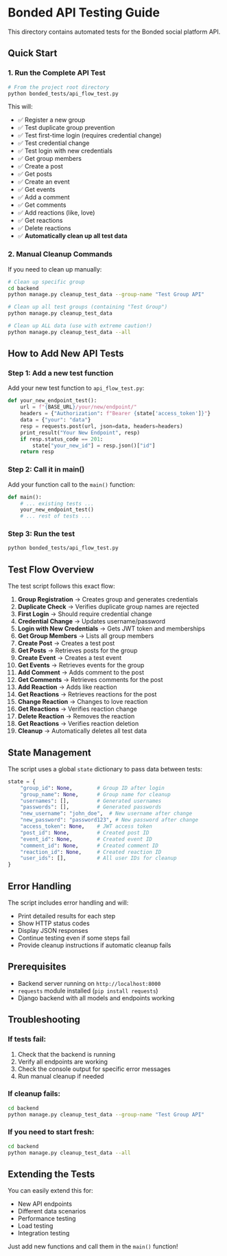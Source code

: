 # Bonded API Testing Guide

This directory contains automated tests for the Bonded social platform API.

## Quick Start

### 1. Run the Complete API Test
```bash
# From the project root directory
python bonded_tests/api_flow_test.py
```

This will:
- ✅ Register a new group
- ✅ Test duplicate group prevention
- ✅ Test first-time login (requires credential change)
- ✅ Test credential change
- ✅ Test login with new credentials
- ✅ Get group members
- ✅ Create a post
- ✅ Get posts
- ✅ Create an event
- ✅ Get events
- ✅ Add a comment
- ✅ Get comments
- ✅ Add reactions (like, love)
- ✅ Get reactions
- ✅ Delete reactions
- ✅ **Automatically clean up all test data**

### 2. Manual Cleanup Commands

If you need to clean up manually:

```bash
# Clean up specific group
cd backend
python manage.py cleanup_test_data --group-name "Test Group API"

# Clean up all test groups (containing "Test Group")
python manage.py cleanup_test_data

# Clean up ALL data (use with extreme caution!)
python manage.py cleanup_test_data --all
```

## How to Add New API Tests

### Step 1: Add a new test function
Add your new test function to `api_flow_test.py`:

```python
def your_new_endpoint_test():
    url = f"{BASE_URL}/your/new/endpoint/"
    headers = {"Authorization": f"Bearer {state['access_token']}"}
    data = {"your": "data"}
    resp = requests.post(url, json=data, headers=headers)
    print_result("Your New Endpoint", resp)
    if resp.status_code == 201:
        state["your_new_id"] = resp.json()["id"]
    return resp
```

### Step 2: Call it in main()
Add your function call to the `main()` function:

```python
def main():
    # ... existing tests ...
    your_new_endpoint_test()
    # ... rest of tests ...
```

### Step 3: Run the test
```bash
python bonded_tests/api_flow_test.py
```

## Test Flow Overview

The test script follows this exact flow:

1. **Group Registration** → Creates group and generates credentials
2. **Duplicate Check** → Verifies duplicate group names are rejected
3. **First Login** → Should require credential change
4. **Credential Change** → Updates username/password
5. **Login with New Credentials** → Gets JWT token and memberships
6. **Get Group Members** → Lists all group members
7. **Create Post** → Creates a test post
8. **Get Posts** → Retrieves posts for the group
9. **Create Event** → Creates a test event
10. **Get Events** → Retrieves events for the group
11. **Add Comment** → Adds comment to the post
12. **Get Comments** → Retrieves comments for the post
13. **Add Reaction** → Adds like reaction
14. **Get Reactions** → Retrieves reactions for the post
15. **Change Reaction** → Changes to love reaction
16. **Get Reactions** → Verifies reaction change
17. **Delete Reaction** → Removes the reaction
18. **Get Reactions** → Verifies reaction deletion
19. **Cleanup** → Automatically deletes all test data

## State Management

The script uses a global `state` dictionary to pass data between tests:

```python
state = {
    "group_id": None,        # Group ID after login
    "group_name": None,      # Group name for cleanup
    "usernames": [],         # Generated usernames
    "passwords": [],         # Generated passwords
    "new_username": "john_doe",  # New username after change
    "new_password": "password123", # New password after change
    "access_token": None,    # JWT access token
    "post_id": None,         # Created post ID
    "event_id": None,        # Created event ID
    "comment_id": None,      # Created comment ID
    "reaction_id": None,     # Created reaction ID
    "user_ids": [],          # All user IDs for cleanup
}
```

## Error Handling

The script includes error handling and will:
- Print detailed results for each step
- Show HTTP status codes
- Display JSON responses
- Continue testing even if some steps fail
- Provide cleanup instructions if automatic cleanup fails

## Prerequisites

- Backend server running on `http://localhost:8000`
- `requests` module installed (`pip install requests`)
- Django backend with all models and endpoints working

## Troubleshooting

### If tests fail:
1. Check that the backend is running
2. Verify all endpoints are working
3. Check the console output for specific error messages
4. Run manual cleanup if needed

### If cleanup fails:
```bash
cd backend
python manage.py cleanup_test_data --group-name "Test Group API"
```

### If you need to start fresh:
```bash
cd backend
python manage.py cleanup_test_data --all
```

## Extending the Tests

You can easily extend this for:
- New API endpoints
- Different data scenarios
- Performance testing
- Load testing
- Integration testing

Just add new functions and call them in the `main()` function! 